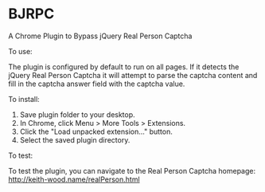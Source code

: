 # BJRPC
A Chrome Plugin to Bypass jQuery Real Person Captcha

To use: 

The plugin is configured by default to run on all pages. If it detects the jQuery Real Person Captcha it will attempt to parse the captcha content and fill in the captcha answer field with the captcha value.  

To install:

1. Save plugin folder to your desktop. 
2. In Chrome, click Menu > More Tools > Extensions. 
3. Click the "Load unpacked extension..." button. 
4. Select the saved plugin directory. 

To test:

To test the plugin, you can navigate to the Real Person Captcha homepage:
http://keith-wood.name/realPerson.html

